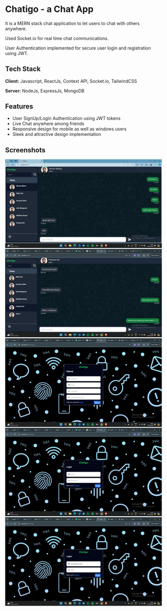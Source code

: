# Chatigo - a Chat App

#### 
It is a MERN stack chat application to let users to chat
with others anywhere.

Used Socket.io for real time chat communications.

User Authentication implemented for secure user
login and registration using JWT.





## Tech Stack

**Client:** Javascript, ReactJs, Context API, Socket.io, TailwindCSS

**Server:** NodeJs, ExpressJs, MongoDB


## Features

- User SignUp/Login Authentication using JWT tokens
- Live Chat anywhere among friends
- Responsive design for mobile as well as windows users
- Sleek and attractive design implementation

## Screenshots

![App Screenshot](./appImages/Screenshot%20(100).png)
![App Screenshot](./appImages/Screenshot%20(101).png)
![App Screenshot](./appImages/Screenshot%20(97).png)
![App Screenshot](./appImages/Screenshot%20(98).png)
![App Screenshot](./appImages/Screenshot%20(99).png)

